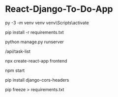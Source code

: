 # React-Django-To-Do-App

py -3 -m venv venv 
venv\Scripts\activate

pip install -r requirements.txt

python manage.py runserver

/api/task-list

npx create-react-app frontend

npm start

pip install django-cors-headers

pip freeze > requirements.txt